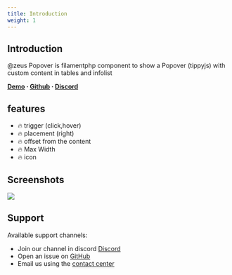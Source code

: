 ```yaml
---
title: Introduction
weight: 1
---
```


## Introduction
@zeus Popover is filamentphp component to show a Popover (tippyjs) with custom content in tables and infolist

**[Demo](https://demo.larazeus.com/admin/components-demo/popover) · [Github](https://github.com/lara-zeus/popover) · [Discord](https://discord.com/channels/883083792112300104/1191457684856246353)**

## features

- 🔥 trigger (click,hover)
- 🔥 placement (right)
- 🔥 offset from the content
- 🔥 Max Width
- 🔥 icon

## Screenshots

![](https://larazeus.com/images/screenshots/popover/popover-1.jpeg)

## Support

Available support channels:

* Join our channel in discord [Discord](https://discord.com/channels/883083792112300104/1191457684856246353)
* Open an issue on [GitHub](https://github.com/lara-zeus/popover/issues)
* Email us using the [contact center](https://larazeus.com/contact-us)
